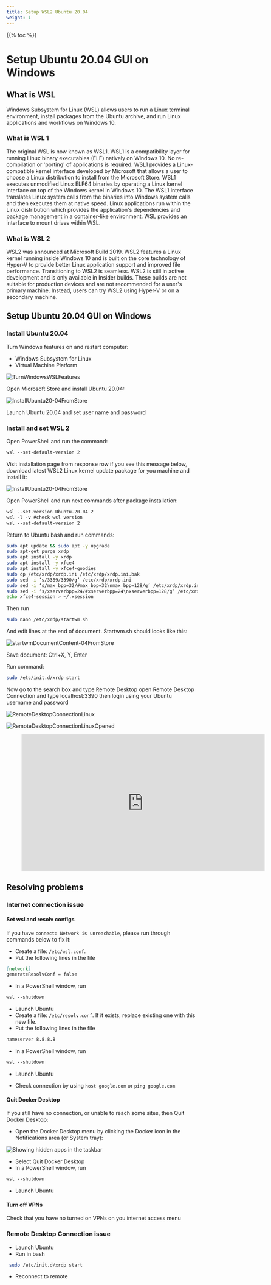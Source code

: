 ```yaml
---
title: Setup WSL2 Ubuntu 20.04
weight: 1
---
```


{{% toc %}}

# Setup Ubuntu 20.04 GUI on Windows

## What is WSL

Windows Subsystem for Linux (WSL) allows users to run a Linux terminal environment, install packages from the Ubuntu archive, and run Linux applications and workflows on Windows 10.

### What is WSL 1

The original WSL is now known as WSL1. WSL1 is a compatibility layer for running Linux binary executables (ELF) natively on Windows 10. No re-compilation or 'porting' of applications is required. WSL1 provides a Linux-compatible kernel interface developed by Microsoft that allows a user to choose a Linux distribution to install from the Microsoft Store. WSL1 executes unmodified Linux ELF64 binaries by operating a Linux kernel interface on top of the Windows kernel in Windows 10. The WSL1 interface translates Linux system calls from the binaries into Windows system calls and then executes them at native speed. Linux applications run within the Linux distribution which provides the application's dependencies and package management in a container-like environment. WSL provides an interface to mount drives within WSL.

### What is WSL 2

WSL2 was announced at Microsoft Build 2019. WSL2 features a Linux kernel running inside Windows 10 and is built on the core technology of Hyper-V to provide better Linux application support and improved file performance. Transitioning to WSL2 is seamless. WSL2 is still in active development and is only available in Insider builds. These builds are not suitable for production devices and are not recommended for a user's primary machine. Instead, users can try WSL2 using Hyper-V or on a secondary machine.

## Setup Ubuntu 20.04 GUI on Windows

### Install Ubuntu 20.04

Turn Windows features on and restart computer:

* Windows Subsystem for Linux
* Virtual Machine Platform

![TurnWindowsWSLFeatures](./images/TurnWindowsWSLFeatures.png)

Open Microsoft Store and install Ubuntu 20.04:

![InstallUbuntu20-04FromStore](./images/InstallUbuntu20-04FromStore.png)

Launch Ubuntu 20.04 and set user name and password

### Install and set WSL 2

Open PowerShell and run the command:

```markdown
wsl --set-default-version 2
```

Visit installation page from response row if you see this message below, download latest WSL2 Linux kernel update package for you machine and install it:

![InstallUbuntu20-04FromStore](./images/SetupWSL2.png)

Open PowerShell and run next commands after  package installation:

```markdown
wsl --set-version Ubuntu-20.04 2
wsl -l -v #check wsl version
wsl --set-default-version 2
```

Return to Ubuntu bash and run commands:

```bash
sudo apt update && sudo apt -y upgrade
sudo apt-get purge xrdp
sudo apt install -y xrdp
sudo apt install -y xfce4
sudo apt install -y xfce4-goodies
sudo cp /etc/xrdp/xrdp.ini /etc/xrdp/xrdp.ini.bak
sudo sed -i ‘s/3389/3390/g’ /etc/xrdp/xrdp.ini
sudo sed -i ‘s/max_bpp=32/#max_bpp=32\nmax_bpp=128/g’ /etc/xrdp/xrdp.ini
sudo sed -i ‘s/xserverbpp=24/#xserverbpp=24\nxserverbpp=128/g’ /etc/xrdp/xrdp.ini
echo xfce4-session > ~/.xsession
```

Then run

```bash
sudo nano /etc/xrdp/startwm.sh
```

And edit lines at the end of document. Startwm.sh should looks like this:

![startwmDocumentContent-04FromStore](./images/startwmDocumentContent.png)

Save document: Ctrl+X, Y, Enter

Run command:

```bash
sudo /etc/init.d/xrdp start
```

Now go to the search box and type Remote Desktop open
Remote Desktop Connection and type localhost:3390 then login using your Ubuntu username and password

![RemoteDesktopConnectionLinux](./images/RemoteDesktopConnectionLinux.png)

![RemoteDesktopConnectionLinuxOpened](./images/RemoteDesktopConnectionLinuxOpened.png)

<figure class="video_container">
<iframe width="640" height="360" src="https://www.youtube.com/embed/J4Giu5iWigQ" frameborder="0" allowfullscreen="true"></iframe>
</figure>

## Resolving problems

### Internet connection issue

#### Set wsl and resolv configs

If you have ```connect: Network is unreachable```, please run through  commands below to fix it:

* Create a file: ```/etc/wsl.conf```.
* Put the following lines in the file

```markdown
[network]
generateResolvConf = false
```

* In a PowerShell window, run 

```markdown
wsl --shutdown
```

* Launch Ubuntu
* Create a file: ```/etc/resolv.conf```.
If it exists, replace existing one with this new file.
* Put the following lines in the file

```markdown
nameserver 8.8.8.8
```

* In a PowerShell window, run 

```markdown
wsl --shutdown
```

* Launch Ubuntu

* Check connection by using ```host google.com``` or ```ping google.com```

#### Quit Docker Desktop

If you still have no connection, or unable to reach some sites, then Quit Docker Desktop:
* Open the Docker Desktop menu by clicking the Docker icon in the Notifications area (or System tray):

 ![Showing hidden apps in the taskbar](./images/QuitDockerDesktopTray.png)

* Select Quit Docker Desktop
* In a PowerShell window, run 

```markdown
wsl --shutdown
```

* Launch Ubuntu

#### Turn off VPNs

Check that you have no turned on VPNs on you internet access menu

### Remote Desktop Connection issue

* Launch Ubuntu
* Run in bash

```bash
 sudo /etc/init.d/xrdp start
```

* Reconnect to remote
